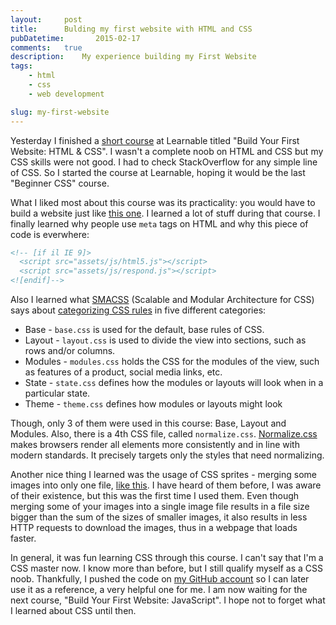 ```yaml
---
layout:     post
title:      Bulding my first website with HTML and CSS
pubDatetime:       2015-02-17
comments:   true
description:    My experience building my First Website
tags:
    - html
    - css
    - web development

slug: my-first-website
---
```


<p>
Yesterday I finished a <a href="http://goo.gl/6PuJD4" target="_blank">short course</a> at Learnable titled "Build Your First Website: HTML & CSS". I wasn't a complete noob on HTML and CSS but my CSS skills were not good. I had to check StackOverflow for any simple line of CSS. So I started the course at Learnable, hoping it would be the last "Beginner CSS" course.
</p>

What I liked most about this course was its practicality: you would have to build a website just like <a href="http://www.buildyourfirst.website/#" target="_blank">this one</a>. I learned a lot of stuff during that course. I finally learned why people use `meta` tags on HTML and why this piece of code is everwhere:

```html
<!-- [if il IE 9]>
  <script src="assets/js/html5.js"></script>
  <script src="assets/js/respond.js"></script>
<![endif]-->
```

Also I learned what [SMACSS](https://smacss.com/) (Scalable and Modular Architecture for CSS) says about [categorizing CSS rules](https://smacss.com/book/categorizing) in five different categories:

- Base - `base.css` is used for the default, base rules of CSS.
- Layout - `layout.css` is used to divide the view into sections, such as rows and/or columns.
- Modules - `modules.css` holds the CSS for the modules of the view, such as features of a product, social media links, etc.
- State - `state.css` defines how the modules or layouts will look when in a particular state.
- Theme - `theme.css` defines how modules or layouts might look

Though, only 3 of them were used in this course: Base, Layout and Modules. Also, there is a 4th CSS file, called `normalize.css`. <a href="http://necolas.github.io/normalize.css/" target="_blank">Normalize.css</a> makes browsers render all elements more consistently and in line with modern standards. It precisely targets only the styles that need normalizing.

Another nice thing I learned was the usage of CSS sprites - merging some images into only one file, [like this](https://github.com/aziflaj/first-website-html-css/blob/master/assets/img/icon-sprite.png). I have heard of them before, I was aware of their existence, but this was the first time I used them. Even though merging some of your images into a single image file results in a file size bigger than the sum of the sizes of smaller images, it also results in less HTTP requests to download the images, thus in a webpage that loads faster.

In general, it was fun learning CSS through this course. I can't say that I'm a CSS master now. I know more than before, but I still qualify myself as a CSS noob. Thankfully, I pushed the code on [my GitHub account](https://github.com/aziflaj/first-website-html-css) so I can later use it as a reference, a very helpful one for me. I am now waiting for the next course, "Build Your First Website: JavaScript". I hope not to forget what I learned about CSS until then.
